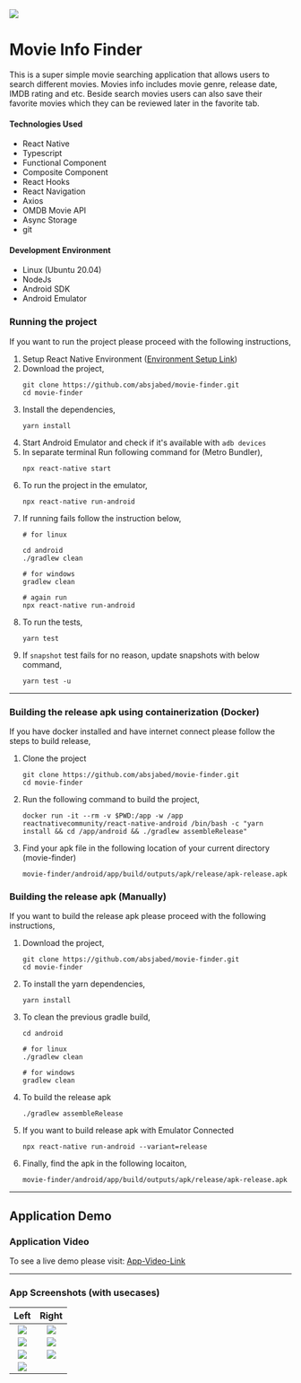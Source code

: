 <div style="text-align:left"><img src="./screenshot/app_icon.png" /></div>

# Movie Info Finder

This is a super simple movie searching application that allows users to search different movies. Movies info includes movie genre, release date, IMDB rating and etc. Beside search movies users can also save their favorite movies which they can be reviewed later in the favorite tab.

#### Technologies Used

- React Native
- Typescript
- Functional Component
- Composite Component
- React Hooks
- React Navigation
- Axios
- OMDB Movie API
- Async Storage
- git


#### Development Environment

- Linux (Ubuntu 20.04)
- NodeJs
- Android SDK
- Android Emulator

### Running the project
If you want to run the project please proceed with the following instructions,
  1. Setup React Native Environment ([Environment Setup Link](https://reactnative.dev/docs/environment-setup#development-os))
  2. Download the project,
     ```
     git clone https://github.com/absjabed/movie-finder.git
     cd movie-finder
     ```
  3. Install the dependencies,
     ```
     yarn install
     ```
  4. Start Android Emulator and check if it's available with `adb devices`
  5. In separate terminal Run following command for (Metro Bundler),
     ```
     npx react-native start
     ```
  6. To run the project in the emulator,
     ```
     npx react-native run-android
     ```
  7. If running fails follow the instruction below,
     ```
     # for linux
     
     cd android
     ./gradlew clean
     
     # for windows 
     gradlew clean

     # again run
     npx react-native run-android
     ```
  8. To run the tests,
     ```
     yarn test
     ```
  9. If `snapshot` test fails for no reason, update snapshots with below command,
     ```
     yarn test -u 
     ```
    
---

### Building the release apk using containerization (Docker)
If you have docker installed and have internet connect please follow the steps to build release,

  1. Clone the project
     ```
     git clone https://github.com/absjabed/movie-finder.git
     cd movie-finder
     ```
  2. Run the following command to build the project,
     ```
     docker run -it --rm -v $PWD:/app -w /app reactnativecommunity/react-native-android /bin/bash -c "yarn install && cd /app/android && ./gradlew assembleRelease"
     ```
  3. Find your apk file in the following location of your current directory (movie-finder)
     ```
     movie-finder/android/app/build/outputs/apk/release/apk-release.apk
     ```

### Building the release apk (Manually)
If you want to build the release apk please proceed with the following instructions,
  
  1. Download the project,
     ```
     git clone https://github.com/absjabed/movie-finder.git
     cd movie-finder
     ```
  2. To install the yarn dependencies,
     ```
     yarn install
     ```
  3. To clean the previous gradle build,
     ```
     cd android

     # for linux
     ./gradlew clean

     # for windows
     gradlew clean
     ```
  4. To build the release apk
     ```
     ./gradlew assembleRelease
     ```
  5. If you want to build release apk with Emulator Connected
     ```
     npx react-native run-android --variant=release
     ```
  6. Finally, find the apk in the following locaiton,
     ```
     movie-finder/android/app/build/outputs/apk/release/apk-release.apk
     ```
  
---


## Application Demo
### Application Video
To see a live demo please visit: [App-Video-Link]()

---

### App Screenshots (with usecases)
Left             |  Right
:-------------------------:|:-------------------------:
<img src="./screenshot/1.splash" />  |  <img src="./screenshot/2.login" />|
<img src="./screenshot/3.userSelect" /> |  <img src="./screenshot/4.home" />  |
<img src="./screenshot/5.favouriteEmpty"/> | <img src="./screenshot/6.favourited" />|
<img src="./screenshot/7.search" /> |

